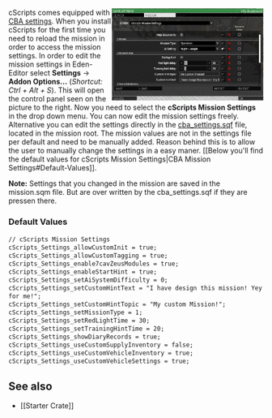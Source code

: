 <img align="right" width="300" height="182" src="https://github.com/7Cav/cScripts/blob/master/resourses/wikigfx/CBA_Mission_Settings.png">cScripts comes equipped with [CBA settings](https://github.com/CBATeam/CBA_A3/wiki/CBA-Settings-System). When you install cScripts for the first time you need to reload the mission in order to access the mission settings. In order to edit the mission settings in Eden-Editor select **Settings** → **Addon Options...** (*Shortcut: Ctrl + Alt + S*). This will open the control panel seen on the picture to the right. Now you need to select the **cScripts Mission Settings** in the drop down menu. You can now edit the mission settings freely. Alternative you can edit the settings directly in the [cba_settings.sqf](https://github.com/7Cav/cScripts/blob/master/cba_settings.sqf) file, located in the mission root. The mission values are not in the settings file per default and need to be manually added. Reason behind this is to allow the user to manually change the settings in a easy maner. [[Below you'll find the default values for cScripts Mission Settings|CBA Mission Settings#Default-Values]].

**Note:** Settings that you changed in the mission are saved in the mission.sqm file. But are over written by the cba_settings.sqf if they are pressen there.

### Default Values
```
// cScripts Mission Settings
cScripts_Settings_allowCustomInit = true;
cScripts_Settings_allowCustomTagging = true;
cScripts_Settings_enable7cavZeusModules = true;
cScripts_Settings_enableStartHint = true;
cScripts_Settings_setAiSystemDifficulty = 0;
cScripts_Settings_setCustomHintText = "I have design this mission! Yey for me!";
cScripts_Settings_setCustomHintTopic = "My custom Mission!";
cScripts_Settings_setMissionType = 1;
cScripts_Settings_setRedLightTime = 30;
cScripts_Settings_setTrainingHintTime = 20;
cScripts_Settings_showDiaryRecords = true;
cScripts_Settings_useCustomSupplyInventory = false;
cScripts_Settings_useCustomVehicleInventory = true;
cScripts_Settings_useCustomVehicleSettings = true;
```

## See also
* [[Starter Crate]]